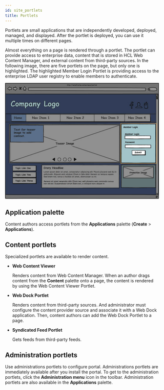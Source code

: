 ```yaml
---
id: site_portlets
title: Portlets
---
```

<!---  --->

Portlets are small applications that are independently developed, deployed, managed, and displayed. After the portlet is deployed, you can use it multiple times on different pages.

Almost everything on a page is rendered through a portlet. The portlet can provide access to enterprise data, content that is stored in HCL Web Content Manager, and external content from third-party sources. In the following image, there are five portlets on the page, but only one is highlighted. The highlighted Member Login Portlet is providing access to the enterprise LDAP user registry to enable members to authenticate.

![Wireframe with one portlet highlighted. There are five portlets on the page.](../../../images/wireframe_portlet.jpg)

## Application palette

Content authors access portlets from the **Applications** palette \(**Create** \> **Applications**\).

## Content portlets

Specialized portlets are available to render content.

-   **Web Content Viewer**

    Renders content from Web Content Manager. When an author drags content from the **Content** palette onto a page, the content is rendered by using the Web Content Viewer Portlet.

-   **Web Dock Portlet**

    Renders content from third-party sources. And administrator must configure the content provider source and associate it with a Web Dock application. Then, content authors can add the Web Dock Portlet to a page.

-   **Syndicated Feed Portlet**

    Gets feeds from third-party feeds.


## Administration portlets

Use administrations portlets to configure portal. Administrations portlets are immediately available after you install the portal. To get to the administration portlets, click the **Administration menu** icon in the toolbar. Administration portlets are also available in the **Applications** palette.

